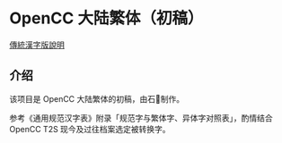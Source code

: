 # OpenCC 大陆繁体（初稿）
[傳統漢字版說明](https://github.com/mrhso/OpenCC_CN-draft/blob/master/README.md)
## 介绍
该项目是 OpenCC 大陆繁体的初稿，由石𫁶制作。

参考《通用规范汉字表》附录「规范字与繁体字、异体字对照表」，酌情结合 OpenCC T2S 现今及过往档案选定被转换字。
